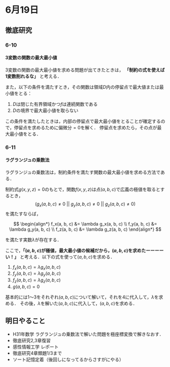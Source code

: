 # 6月19日
## 徹底研究
### 6-10
#### 3変数の関数の最大最小値
3変数の関数の最大最小値を求める問題が出てきたときは，
**「制約の式を使えば1変数削れるな」**
と考える．

また，以下の条件を満たすとき，その関数は領域$D$内の停留点で最大値または最小値をとる：
1. $D$は閉じた有界領域かつ$f$は連続関数である
2. $D$の境界で最大最小値を取らない

この条件を満たしたときは，内部の停留点で最大最小値をとることが確定するので，停留点を求めるために偏微分$= 0$を解く．
停留点を求めたら，その点が最大最小値をとる．

### 6-11
#### ラグランジュの乗数法
ラグランジュの乗数法は，制約条件を満たす関数の最大最小値を求める方法である．

制約式$g(x, y, z) = 0$のもとで，関数$f(x, y, z)$は点$(a, b, c)$で広義の極値を取るとするとき，
$$(g_x(a, b, c) \neq 0 \text{ }||\text{ } g_y(a, b, c) \neq 0 \text{ }||\text{ } g_z(a, b, c) \neq 0)$$
を満たすならば，

$$
\begin{align*}
f_x(a, b, c) &= \lambda g_x(a, b, c) \\
f_y(a, b, c) &= \lambda g_y(a, b, c) \\
f_z(a, b, c) &= \lambda g_z(a, b, c)
\end{align*}
$$

を満たす実数$\lambda$が存在する．

ここで，**「$(a, b, c)$が極値，最大最小値の候補だから，$(a, b, c)$を求めたーーーーい！」**
と考える．以下の式を使って$(a, b, c)$を求める．
1. $f_x(a, b, c) = \lambda g_x(a, b, c)$
2. $f_y(a, b, c) = \lambda g_y(a, b, c)$
3. $f_z(a, b, c) = \lambda g_z(a, b, c)$
4. $g(a, b, c) = 0$

基本的には1～3をそれぞれ$(a, b, c)$について解いて，それを4に代入して，$\lambda$を求める．
その後，$\lambda$を解いた$(a, b, c)$に代入して，$(a, b, c)$を求める．

## 明日やること
- H31年数学 ラグランジュの乗数法で解いた問題を極座標変換で解きなおす．
- 徹底研究2,3章復習
- 感性情報工学 レポート
- 徹底研究4章類題1/3まで
- ソート記憶定着（後回しになってるからさすがにやる）